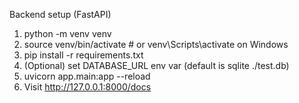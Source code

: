 Backend setup (FastAPI)
1. python -m venv venv
2. source venv/bin/activate  # or venv\Scripts\activate on Windows
3. pip install -r requirements.txt
4. (Optional) set DATABASE_URL env var (default is sqlite ./test.db)
5. uvicorn app.main:app --reload
6. Visit http://127.0.0.1:8000/docs
